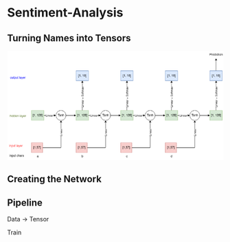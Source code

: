 # Sentiment-Analysis

## Turning Names into Tensors
![Alt text](./assets/network.png)


## Creating the Network

## Pipeline
Data -> Tensor


Train